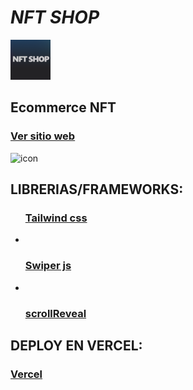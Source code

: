 <!DOCTYPE html>
<html>
  <head>
    <mate charest="utf-8" />
  </head>
  <body>
    <div>
      <h1>
        <b><i>NFT SHOP</i></b>
      </h1>
         <img src="/img/index/nft-shop.png" alt="icon" width="64" height="64" />
         <h2>Ecommerce NFT</h2>
        <h3><a href="https://nft-shop-fawn.vercel.app/">Ver sitio web</a></h3>
         <img src="" alt="icon" />
   <div>
   <h2>LIBRERIAS/FRAMEWORKS:</h2>
      <ul>
         <h3><a href="https://tailwindcss.com/docs/installation">Tailwind css</a></h3>
        <li></li>
         <h3><a href="https://swiperjs.com/swiper-api">Swiper js</a></h3>
        <li></li>
         <h3><a href="https://scrollrevealjs.org/">scrollReveal</a></h3>
      </ul></div>
    <div>
      <h2> DEPLOY EN VERCEL:</h2>
      <h3><a href="https://nft-shop-fawn.vercel.app/">Vercel</a></h3>
    </div>
  </body>
</html>
